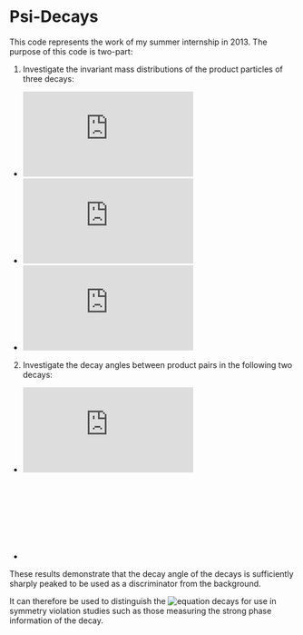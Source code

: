 Psi-Decays
==========

This code represents the work of my summer internship in 2013.
The purpose of this code is two-part:

1. Investigate the invariant mass distributions of the product particles of three decays:

  * ![equation](http://latex.codecogs.com/png.latex?%5Cpsi%283770%29%20%5Crightarrow%20D%5E0%20%5Coverline%7BD%7D%5E0)
  * ![equation](http://www.sciweavers.org/tex2img.php?eq=B%5E%2B%20%5Crightarrow%20D%5E0%20%5Coverline%7BD%7D%5E0%20K%5E%2B&bc=White&fc=Black&im=png&fs=12&ff=arev&edit=0)
  * ![equation](http://www.sciweavers.org/tex2img.php?eq=D%5E0%20%5Crightarrow%20K%5E%2B%20K%5E-%20K%5E-%20%5Cpi%5E%2B&bc=White&fc=Black&im=png&fs=12&ff=arev&edit=0)

2. Investigate the decay angles between product pairs in the following two decays:

  * ![equation](http://www.sciweavers.org/tex2img.php?eq=%5Cpsi%283770%29%20%5Crightarrow%20D%5E0%20%5Coverline%7BD%7D%5E0&bc=White&fc=Black&im=png&fs=12&ff=arev&edit=0)
  * ![equation](hhttp://www.sciweavers.org/tex2img.php?eq=B%20%5Crightarrow%20%28%5Cpsi%283770%29%20%5Crightarrow%20D%5E0%20%5Coverline%7BD%7D%5E0%29%20K&bc=White&fc=Black&im=png&fs=12&ff=arev&edit=0)

These results demonstrate that the decay angle of the decays is sufficiently
sharply peaked to be used as a discriminator from the background.

It can therefore be used to distinguish the ![equation](http://bit.ly/1aagay2)
decays for use in symmetry violation studies such as those measuring the strong
phase information of the decay.
